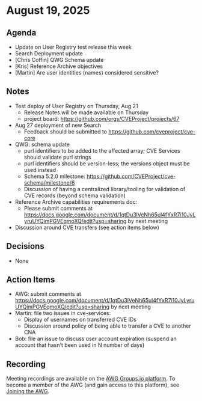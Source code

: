 # August 19, 2025

## Agenda

* Update on User Registry test release this week
* Search Deployment update
* [Chris Coffin] QWG Schema update
* [Kris] Reference Archive objectives
* [Martin] Are user identities (names) considered sensitive?

## Notes

* Test deploy of User Registry on Thursday, Aug 21
  * Release Notes will be made available on Thursday
  * project board: https://github.com/orgs/CVEProject/projects/67
* Aug 27 deployment of new Search
  * Feedback should be submitted to https://github.com/cveproject/cve-core
* QWG: schema update
  * purl identifiers to be added to the affected array; CVE Services should validate purl strings
  * purl identifiers should be version-less; the versions object must be used instead
  * Schema 5.2.0 milestone: https://github.com/CVEProject/cve-schema/milestone/6
  * Discussion of having a centralized library/tooling for validation of CVE records (beyond schema validation)
* Reference Archive capabilities requirements doc:
  * Please submit comments at https://docs.google.com/document/d/1qtDu3lVeNh65ul4fYxR7i10JyLyruUYQimPGVEqmoXQ/edit?usp=sharing by next meeting
* Discussion around CVE transfers (see action items below)

## Decisions

* None

## Action Items

* AWG: submit comments at https://docs.google.com/document/d/1qtDu3lVeNh65ul4fYxR7i10JyLyruUYQimPGVEqmoXQ/edit?usp=sharing by next meeting
* Martin: file two issues in cve-services:
  * Display of usernames on transferred CVE IDs
  * Discussion around policy of being able to transfer a CVE to another CNA
* Bob: file an issue to discuss user account expiration (suspend an account that hasn't been used in N number of days)

## Recording

Meeting recordings are available on the [AWG Groups.io platform](https://cve-cwe-programs.groups.io/g/AWG/files/MeetingRecordings).
To become a member of the AWG (and gain access to this platform), see [Joining the AWG](https://github.com/CVEProject/automation-working-group?tab=readme-ov-file#joining-the-awg).
